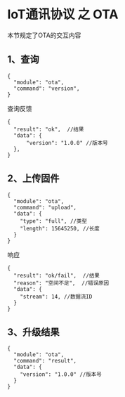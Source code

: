 # IoT通讯协议 之 OTA

本节规定了OTA的交互内容

## 1、查询

```json5
{
  "module": "ota",
  "command": "version",
}
```


查询反馈

```json5
{
  "result": "ok",  //结果
  "data": {
      "version": "1.0.0" //版本号
  },
}
```


## 2、上传固件

```json5
{
  "module": "ota",
  "command": "upload",
  "data": {
    "type": "full", //类型
    "length": 15645250, //长度
  }
}
```

响应

```json5
{
  "result": "ok/fail",  //结果
  "reason": "空间不足",  //错误原因
  "data": {
    "stream": 14, //数据流ID
  }
}
```


##  3、升级结果
```json5
{
  "module": "ota",
  "command": "result",
  "data": {
    "version": "1.0.0" //版本号
  }
}
```
